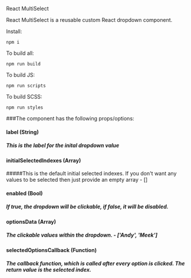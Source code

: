 React MultiSelect

React MultiSelect is a reusable custom React dropdown component.

Install:

    npm i

To build all:

    npm run build

To build JS:

    npm run scripts

To build SCSS:

    npm run styles

###The component has the following props/options:

#### label (String) <Required>
##### This is the label for the inital dropdown value

#### initialSelectedIndexes (Array) <Required>
#####This is the default initial selected indexes. If you don't want any values to be selected then just provide an empty array - []

#### enabled (Bool) <Required>
##### If true, the dropdown will be clickable, if false, it will be disabled.

#### optionsData (Array) <Required>
##### The clickable values within the dropdown. - ['Andy', 'Meek']

#### selectedOptionsCallback (Function) <Optional>
##### The callback function, which is called after every option is clicked. The return value is the selected index.